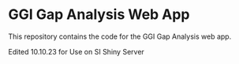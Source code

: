 # GGI Gap Analysis Web App

This repository contains the code for the GGI Gap Analysis web app.

Edited 10.10.23 for Use on SI Shiny Server
